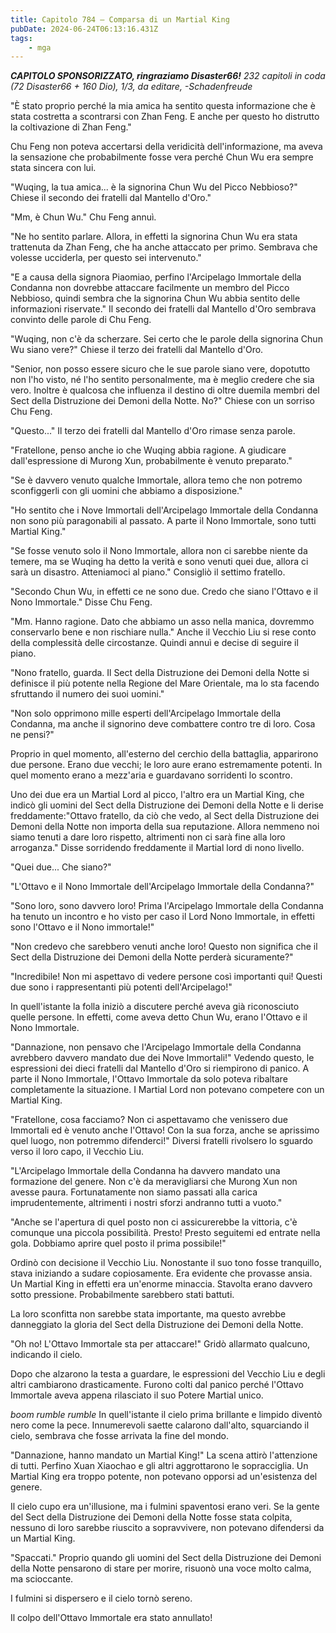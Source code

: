 ```yaml
---
title: Capitolo 784 – Comparsa di un Martial King
pubDate: 2024-06-24T06:13:16.431Z
tags:
    - mga
---
```



<em><strong>CAPITOLO SPONSORIZZATO, ringraziamo Disaster66!</strong>
232 capitoli in coda (72 Disaster66 + 160 Dio), 1/3,
da editare,
-Schadenfreude</em>


"È stato proprio perché la mia amica ha sentito questa informazione che è stata costretta a scontrarsi con Zhan Feng. E anche per questo ho distrutto la coltivazione di Zhan Feng."


Chu Feng non poteva accertarsi della veridicità dell'informazione, ma aveva la sensazione che probabilmente fosse vera perché Chun Wu era sempre stata sincera con lui.


"Wuqing, la tua amica... è la signorina Chun Wu del Picco Nebbioso?" Chiese il secondo dei fratelli dal Mantello d'Oro."


"Mm, è Chun Wu." Chu Feng annuì.


"Ne ho sentito parlare. Allora, in effetti la signorina Chun Wu era stata trattenuta da Zhan Feng, che ha anche attaccato per primo. Sembrava che volesse ucciderla, per questo sei intervenuto."


"E a causa della signora Piaomiao, perfino l'Arcipelago Immortale della Condanna non dovrebbe attaccare facilmente un membro del Picco Nebbioso, quindi sembra che la signorina Chun Wu abbia sentito delle informazioni riservate." Il secondo dei fratelli dal Mantello d'Oro sembrava convinto delle parole di Chu Feng.


"Wuqing, non c'è da scherzare. Sei certo che le parole della signorina Chun Wu siano vere?" Chiese il terzo dei fratelli dal Mantello d'Oro.


"Senior, non posso essere sicuro che le sue parole siano vere, dopotutto non l'ho visto, né l'ho sentito personalmente, ma è meglio credere che sia vero. Inoltre è qualcosa che influenza il destino di oltre duemila membri del Sect della Distruzione dei Demoni della Notte. No?" Chiese con un sorriso Chu Feng.


"Questo..." Il terzo dei fratelli dal Mantello d'Oro rimase senza parole.


"Fratellone, penso anche io che Wuqing abbia ragione. A giudicare dall'espressione di Murong Xun, probabilmente è venuto preparato."


"Se è davvero venuto qualche Immortale, allora temo che non potremo sconfiggerli con gli uomini che abbiamo a disposizione."


"Ho sentito che i Nove Immortali dell'Arcipelago Immortale della Condanna non sono più paragonabili al passato. A parte il Nono Immortale, sono tutti Martial King."


"Se fosse venuto solo il Nono Immortale, allora non ci sarebbe niente da temere, ma se Wuqing ha detto la verità e sono venuti quei due, allora ci sarà un disastro. Atteniamoci al piano." Consigliò il settimo fratello.


"Secondo Chun Wu, in effetti ce ne sono due. Credo che siano l'Ottavo e il Nono Immortale." Disse Chu Feng.


"Mm. Hanno ragione. Dato che abbiamo un asso nella manica, dovremmo conservarlo bene e non rischiare nulla." Anche il Vecchio Liu si rese conto della complessità delle circostanze. Quindi annuì e decise di seguire il piano.


"Nono fratello, guarda. Il Sect della Distruzione dei Demoni della Notte si definisce il più potente nella Regione del Mare Orientale, ma lo sta facendo sfruttando il numero dei suoi uomini."


"Non solo opprimono mille esperti dell'Arcipelago Immortale della Condanna, ma anche il signorino deve combattere contro tre di loro. Cosa ne pensi?"


Proprio in quel momento, all'esterno del cerchio della battaglia, apparirono due persone. Erano due vecchi; le loro aure erano estremamente potenti. In quel momento erano a mezz'aria e guardavano sorridenti lo scontro.


Uno dei due era un Martial Lord al picco, l'altro era un Martial King, che indicò gli uomini del Sect della Distruzione dei Demoni della Notte e li derise freddamente:"Ottavo fratello, da ciò che vedo, al Sect della Distruzione dei Demoni della Notte non importa della sua reputazione. Allora nemmeno noi siamo tenuti a dare loro rispetto, altrimenti non ci sarà fine alla loro arroganza." Disse sorridendo freddamente il Martial lord di nono livello.


"Quei due... Che siano?"


"L'Ottavo e il Nono Immortale dell'Arcipelago Immortale della Condanna?"


"Sono loro, sono davvero loro! Prima l'Arcipelago Immortale della Condanna ha tenuto un incontro e ho visto per caso il Lord Nono Immortale, in effetti sono l'Ottavo e il Nono immortale!"


"Non credevo che sarebbero venuti anche loro! Questo non significa che il Sect della Distruzione dei Demoni della Notte perderà sicuramente?"


"Incredibile! Non mi aspettavo di vedere persone così importanti qui! Questi due sono i rappresentanti più potenti dell'Arcipelago!"


In quell'istante la folla iniziò a discutere perché aveva già riconosciuto quelle persone. In effetti, come aveva detto Chun Wu, erano l'Ottavo e il Nono Immortale.


"Dannazione, non pensavo che l'Arcipelago Immortale della Condanna avrebbero davvero mandato due dei Nove Immortali!" Vedendo questo, le espressioni dei dieci fratelli dal Mantello d'Oro si riempirono di panico. A parte il Nono Immortale, l'Ottavo Immortale da solo poteva ribaltare completamente la situazione. I Martial Lord non potevano competere con un Martial King.


"Fratellone, cosa facciamo? Non ci aspettavamo che venissero due Immortali ed è venuto anche l'Ottavo! Con la sua forza, anche se aprissimo quel luogo, non potremmo difenderci!" Diversi fratelli rivolsero lo sguardo verso il loro capo, il Vecchio Liu.


"L'Arcipelago Immortale della Condanna ha davvero mandato una formazione del genere. Non c'è da meravigliarsi che Murong Xun non avesse paura. Fortunatamente non siamo passati alla carica imprudentemente, altrimenti i nostri sforzi andranno tutti a vuoto."


"Anche se l'apertura di quel posto non ci assicurerebbe la vittoria, c'è comunque una piccola possibilità. Presto! Presto seguitemi ed entrate nella gola. Dobbiamo aprire quel posto il prima possibile!"


Ordinò con decisione il Vecchio Liu. Nonostante il suo tono fosse tranquillo, stava iniziando a sudare copiosamente. Era evidente che provasse ansia. Un Martial King in effetti era un'enorme minaccia. Stavolta erano davvero sotto pressione. Probabilmente sarebbero stati battuti.


La loro sconfitta non sarebbe stata importante, ma questo avrebbe danneggiato la gloria del Sect della Distruzione dei Demoni della Notte.


"Oh no! L'Ottavo Immortale sta per attaccare!" Gridò allarmato qualcuno, indicando il cielo.


Dopo che alzarono la testa a guardare, le espressioni del Vecchio Liu e degli altri cambiarono drasticamente. Furono colti dal panico perché l'Ottavo Immortale aveva appena rilasciato il suo Potere Martial unico.


*boom rumble rumble* In quell'istante il cielo prima brillante e limpido diventò nero come la pece. Innumerevoli saette calarono dall'alto, squarciando il cielo, sembrava che fosse arrivata la fine del mondo.


"Dannazione, hanno mandato un Martial King!" La scena attirò l'attenzione di tutti. Perfino Xuan Xiaochao e gli altri aggrottarono le sopracciglia. Un Martial King era troppo potente, non potevano opporsi ad un'esistenza del genere.


Il cielo cupo era un'illusione, ma i fulmini spaventosi erano veri. Se la gente del Sect della Distruzione dei Demoni della Notte fosse stata colpita, nessuno di loro sarebbe riuscito a sopravvivere, non potevano difendersi da un Martial King.


"Spaccati." Proprio quando gli uomini del Sect della Distruzione dei Demoni della Notte pensarono di stare per morire, risuonò una voce molto calma, ma scioccante.


I fulmini si dispersero e il cielo tornò sereno.


Il colpo dell'Ottavo Immortale era stato annullato!
                                


                                



